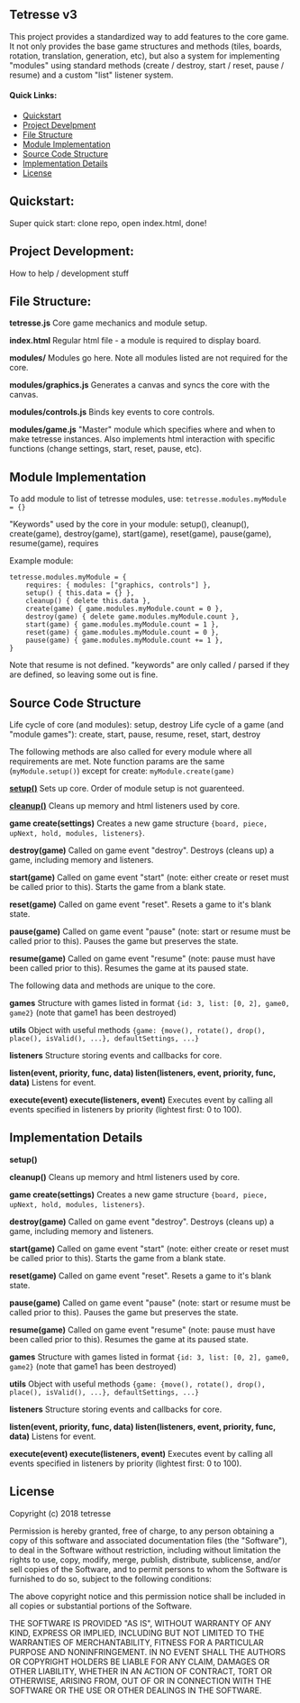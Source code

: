 ## Tetresse v3
This project provides a standardized way to add features to the core game. It not only provides the base game structures and methods (tiles, boards, rotation, translation, generation, etc), but also a system for implementing "modules" using standard methods (create / destroy, start / reset, pause / resume) and a custom "list" listener system.

#### Quick Links:
- [Quickstart](#quickstart)
- [Project Develpment](#dev)
- [File Structure](#files)
- [Module Implementation](#module)
- [Source Code Structure](#src)
- [Implementation Details](#details)
- [License](#license)
<a name="quickstart"></a>
## Quickstart:
Super quick start: clone repo, open index.html, done!
<a name="dev"></a>
## Project Development:
How to help / development stuff
<a name="files"></a>
## File Structure:

**tetresse.js** Core game mechanics and module setup.

**index.html** Regular html file - a module is required to display board.

**modules/** Modules go here. Note all modules listed are not required for the core.

**modules/graphics.js** Generates a canvas and syncs the core with the canvas.

**modules/controls.js** Binds key events to core controls.

**modules/game.js** "Master" module which specifies where and when to make tetresse instances. Also implements html interaction with specific functions (change settings, start, reset, pause, etc).

<a href="module"></a>
## Module Implementation
To add module to list of tetresse modules, use: `tetresse.modules.myModule = {}`

"Keywords" used by the core in your module: setup(), cleanup(), create(game), destroy(game), start(game), reset(game), pause(game), resume(game), requires

Example module:
```
tetresse.modules.myModule = {
    requires: { modules: ["graphics, controls"] },
    setup() { this.data = {} },
    cleanup() { delete this.data },
    create(game) { game.modules.myModule.count = 0 },
    destroy(game) { delete game.modules.myModule.count },
    start(game) { game.modules.myModule.count = 1 },
    reset(game) { game.modules.myModule.count = 0 },
    pause(game) { game.modules.myModule.count += 1 },
}
```
Note that resume is not defined. "keywords" are only called / parsed if they are defined, so leaving some out is fine.
<a href="src"></a>
## Source Code Structure
Life cycle of core (and modules): setup, destroy
Life cycle of a game (and "module games"): create, start, pause, resume, reset, start, destroy

The following methods are also called for every module where all requirements are met. Note function params are the same (`myModule.setup()`) except for create: `myModule.create(game)`

[**setup()**](#detailsSetup) Sets up core. Order of module setup is not guarenteed.

**[cleanup()](#detailsCleanup)** Cleans up memory and html listeners used by core.

**game create(settings)** Creates a new game structure `{board, piece, upNext, hold, modules, listeners}`.

**destroy(game)** Called on game event "destroy". Destroys (cleans up) a game, including memory and listeners.

**start(game)** Called on game event "start" (note: either create or reset must be called prior to this). Starts the game from a blank state.

**reset(game)** Called on game event "reset". Resets a game to it's blank state.

**pause(game)** Called on game event "pause" (note: start or resume must be called prior to this). Pauses the game but preserves the state.

**resume(game)** Called on game event "resume" (note: pause must have been called prior to this). Resumes the game at its paused state.

The following data and methods are unique to the core.

**games** Structure with games listed in format `{id: 3, list: [0, 2], game0, game2}` (note that game1 has been destroyed)

**utils** Object with useful methods `{game: {move(), rotate(), drop(), place(), isValid(), ...}, defaultSettings, ...}`

**listeners** Structure storing events and callbacks for core.

**listen(event, priority, func, data) listen(listeners, event, priority, func, data)** Listens for event.

**execute(event) execute(listeners, event)** Executes event by calling all events specified in listeners by priority (lightest first: 0 to 100).

<a href="details"></a>
## Implementation Details

<a href="detailsSetup"></a>
**setup()**

<a href="detailsCleanup"></a>
**cleanup()** Cleans up memory and html listeners used by core.

<a href="details-create"></a>
**game create(settings)** Creates a new game structure `{board, piece, upNext, hold, modules, listeners}`.

<a href="details-destroy"></a>
**destroy(game)** Called on game event "destroy". Destroys (cleans up) a game, including memory and listeners.

<a href="details-start"></a>
**start(game)** Called on game event "start" (note: either create or reset must be called prior to this). Starts the game from a blank state.

<a href="details-reset"></a>
**reset(game)** Called on game event "reset". Resets a game to it's blank state.

<a href="details-pause"></a>
**pause(game)** Called on game event "pause" (note: start or resume must be called prior to this). Pauses the game but preserves the state.

<a href="details-resume"></a>
**resume(game)** Called on game event "resume" (note: pause must have been called prior to this). Resumes the game at its paused state.

<a href="details-games"></a>
**games** Structure with games listed in format `{id: 3, list: [0, 2], game0, game2}` (note that game1 has been destroyed)

<a href="details-utils"></a>
**utils** Object with useful methods `{game: {move(), rotate(), drop(), place(), isValid(), ...}, defaultSettings, ...}`

<a href="details-listeners"></a>
**listeners** Structure storing events and callbacks for core.

<a href="details-listen"></a>
**listen(event, priority, func, data) listen(listeners, event, priority, func, data)** Listens for event.

<a href="details-execute"></a>
**execute(event) execute(listeners, event)** Executes event by calling all events specified in listeners by priority (lightest first: 0 to 100).

<a href="license"></a>
## License
Copyright (c) 2018 tetresse

Permission is hereby granted, free of charge, to any person obtaining a copy
of this software and associated documentation files (the "Software"), to deal
in the Software without restriction, including without limitation the rights
to use, copy, modify, merge, publish, distribute, sublicense, and/or sell
copies of the Software, and to permit persons to whom the Software is
furnished to do so, subject to the following conditions:

The above copyright notice and this permission notice shall be included in all
copies or substantial portions of the Software.

THE SOFTWARE IS PROVIDED "AS IS", WITHOUT WARRANTY OF ANY KIND, EXPRESS OR
IMPLIED, INCLUDING BUT NOT LIMITED TO THE WARRANTIES OF MERCHANTABILITY,
FITNESS FOR A PARTICULAR PURPOSE AND NONINFRINGEMENT. IN NO EVENT SHALL THE
AUTHORS OR COPYRIGHT HOLDERS BE LIABLE FOR ANY CLAIM, DAMAGES OR OTHER
LIABILITY, WHETHER IN AN ACTION OF CONTRACT, TORT OR OTHERWISE, ARISING FROM,
OUT OF OR IN CONNECTION WITH THE SOFTWARE OR THE USE OR OTHER DEALINGS IN THE
SOFTWARE.
